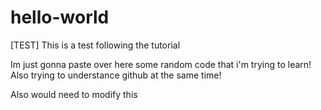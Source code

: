 # hello-world

[TEST]
This is a test following the tutorial

Im just gonna paste over here some random code that i'm trying to learn! Also trying to understance github at the same time!

Also would need to modify this
